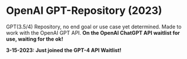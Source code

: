 # OpenAI GPT-Repository (2023)
GPT(3.5/4) Repository, no end goal or use case yet determined.
Made to work with the OpenAI GPT API.
**On the OpenAI ChatGPT API waitlist for use, waiting for the ok!**


**3-15-2023: Just joined the GPT-4 API Waitlist!**
